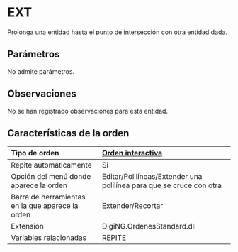 # EXT

Prolonga una entidad hasta el punto de intersección con otra entidad dada.

## Parámetros

No admite parámetros.

## Observaciones

No se han registrado observaciones para esta entidad.

## Características de la orden

| Tipo de orden | [Orden interactiva]() |
| :--- | :--- |
| Repite automáticamente | Si |
| Opción del menú donde aparece la orden | Editar/Polilíneas/Extender una polilínea para que se cruce con otra |
| Barra de herramientas en la que aparece la orden | Extender/Recortar |
| Extensión | DigiNG.OrdenesStandard.dll |
| Variables relacionadas | [REPITE](REPITE.html) |

